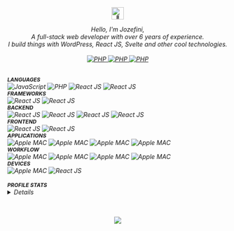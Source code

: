 <div align="center">
    <img src="https://github.com/wervlad/wervlad/assets/24524555/766d336d-b87d-44ba-807c-c51de2bc6b4d" width="28px" alt="👋">
</div>

<p align="center">
    <i>
    Hello, I'm Jozefini,
    <br>
    A full-stack web developer with over 6 years of experience.<br/>
    I build things with WordPress, React JS, Svelte and other cool technologies.
    <br>
    <br>
    <a href="https://www.linkedin.com/in/jozefini" target="_blank">
       <img src="https://img.shields.io/badge/linkedin-black?logo=linkedin&style=for-the-badge&logoColor=fff" alt="PHP" />
    </a>
    <a href="https://twitter.com/im_jozef" target="_blank">
       <img src="https://img.shields.io/badge/twitter-black?logo=twitter&style=for-the-badge&logoColor=fff" alt="PHP" />
    </a>
    <a href="https://www.codepen.io/jozefini" target="_blank">
       <img src="https://img.shields.io/badge/codepen-black?logo=codepen&style=for-the-badge&logoColor=fff" alt="PHP" />
    </a>
</p>

<div align="left">

<br />
<b style="font-size:12px;text-transform:uppercase;display:block;">Languages</b>
<img src="https://img.shields.io/badge/javascript-black?logo=javascript&style=for-the-badge&logoColor=fff" alt="JavaScript"/>
<img src="https://img.shields.io/badge/php-black?logo=php&style=for-the-badge&logoColor=fff" alt="PHP"/>
<img src="https://img.shields.io/badge/react-black?logo=react&style=for-the-badge&logoColor=fff" alt="React JS"/>
<img src="https://img.shields.io/badge/svelte-black?logo=svelte&style=for-the-badge&logoColor=fff" alt="React JS"/>

<br/>
<b style="font-size:12px;text-transform:uppercase;display:block;">Frameworks</b>
<img src="https://img.shields.io/badge/next js-black?logo=next.js&style=for-the-badge&logoColor=fff" alt="React JS"/>
<img src="https://img.shields.io/badge/svelte kit-black?logo=svelte&style=for-the-badge&logoColor=fff" alt="React JS"/>

<br/>
<b style="font-size:12px;text-transform:uppercase;display:block;">Backend</b>
<img src="https://img.shields.io/badge/wordpress-black?logo=wordpress&style=for-the-badge&logoColor=fff" alt="React JS"/>
<img src="https://img.shields.io/badge/sanity.io-black?logo=stripe&style=for-the-badge&logoColor=fff" alt="React JS"/>
<img src="https://img.shields.io/badge/express-black?logo=express&style=for-the-badge&logoColor=fff" alt="React JS"/>
<img src="https://img.shields.io/badge/node.js-black?logo=node.js&style=for-the-badge&logoColor=fff" alt="React JS"/>

<br/>
<b style="font-size:12px;text-transform:uppercase;display:block;">Frontend</b>
<img src="https://img.shields.io/badge/tailwindcss-black?logo=tailwindcss&style=for-the-badge&logoColor=fff" alt="React JS"/>
<img src="https://img.shields.io/badge/sass-black?logo=sass&style=for-the-badge&logoColor=fff" alt="React JS"/>

<br />
<b style="font-size:12px;text-transform:uppercase;display:block;">Applications</b>
<img src="https://img.shields.io/badge/VS Code-black?logo=Visual Studio Code&style=for-the-badge&logoColor=fff" alt="Apple MAC"/>
<img src="https://img.shields.io/badge/PHPStorm-black?logo=phpstorm&style=for-the-badge&logoColor=fff" alt="Apple MAC"/>
<img src="https://img.shields.io/badge/Figma-black?logo=figma&style=for-the-badge&logoColor=fff" alt="Apple MAC"/>
<img src="https://img.shields.io/badge/Photoshop-black?logo=adobe photoshop&style=for-the-badge&logoColor=fff" alt="Apple MAC"/>

<br />
<b style="font-size:12px;text-transform:uppercase;display:block;">Workflow</b>
<img src="https://img.shields.io/badge/ClickUp-black?logo=clickup&style=for-the-badge&logoColor=fff" alt="Apple MAC"/>
<img src="https://img.shields.io/badge/Jira-black?logo=Jira&style=for-the-badge&logoColor=fff" alt="Apple MAC"/>
<img src="https://img.shields.io/badge/Everhour-black?logo=cookiecutter&style=for-the-badge&logoColor=fff" alt="Apple MAC"/>
<img src="https://img.shields.io/badge/Notion-black?logo=notion&style=for-the-badge&logoColor=fff" alt="Apple MAC"/>

<br />
<b style="font-size:12px;text-transform:uppercase;display:block;">Devices</b>
<img src="https://img.shields.io/badge/Macbook M1 pro-black?logo=apple&style=for-the-badge&logoColor=fff" alt="Apple MAC"/>
<img src="https://img.shields.io/badge/Samsung note s20-black?logo=samsung&style=for-the-badge&logoColor=fff" alt="React JS"/>
</div>

<br />
<b style="font-size:12px;text-transform:uppercase;display:block;">Profile Stats</b>
<details>
<p align="center">
  <img src="https://github-readme-streak-stats.herokuapp.com/?user=jozefini&hide_border=true&card_width=338&theme=transparent" />
  <img src="http://github-profile-summary-cards.vercel.app/api/cards/stats?username=jozefini&theme=transparent" />
  <img src="https://github-readme-stats.vercel.app/api/top-langs/?username=jozefini&langs_count=10&exclude_repo=&hide=jupyter%20notebook,vim%20script,cmake,makefile,batchfile,emacs%20lisp,css,html&layout=default&card_width=699&hide_border=true&theme=transparent" />
</p>
</details>

<br />
<br />
<p align="center">
  <img src="https://komarev.com/ghpvc/?username=jozefini&color=green&style=flat" />
</p>
